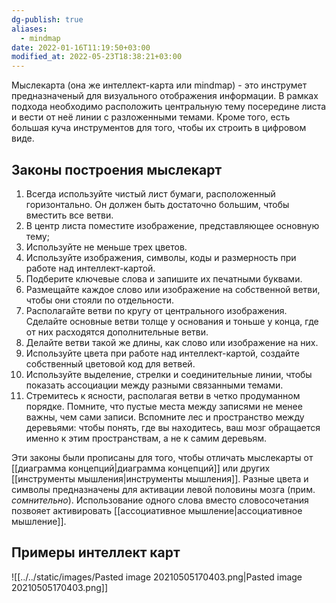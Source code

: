 ```yaml
---
dg-publish: true
aliases:
  - mindmap
date: 2022-01-16T11:19:50+03:00
modified_at: 2022-05-23T18:38:21+03:00
---
```


Мыслекарта (она же интеллект-карта или mindmap) - это инструмет предназначеный для визуального отображения информации. В рамках подхода необходимо расположить центральную тему посередине листа и вести от неё линии с разложенными темами. Кроме того, есть большая куча инструментов для того, чтобы их строить в цифровом виде.

## Законы построения мыслекарт

1. Всегда используйте чистый лист бумаги, расположенный горизонтально. Он должен быть достаточно большим, чтобы вместить все ветви.
2. В центр листа поместите изображение, представляющее основную тему; 
3. Используйте не меньше трех цветов.
4. Используйте изображения, символы, коды и размерность при работе над интеллект-картой.
5. Подберите ключевые слова и запишите их печатными буквами.
6. Размещайте каждое слово или изображение на собственной ветви, чтобы они стояли по отдельности.
7. Располагайте ветви по кругу от центрального изображения. Сделайте основные ветви толще у основания и тоньше у конца, где от них расходятся дополнительные ветви.
8. Делайте ветви такой же длины, как слово или изображение на них.
9. Используйте цвета при работе над интеллект-картой, создайте собственный цветовой код для ветвей.
10. Используйте выделение, стрелки и соединительные линии, чтобы показать ассоциации между разными связанными темами.
11. Стремитесь к ясности, располагая ветви в четко продуманном порядке. Помните, что пустые места между записями не менее важны, чем сами записи. Вспомните лес и пространство между деревьями: чтобы понять, где вы находитесь, ваш мозг обращается именно к этим пространствам, а не к самим деревьям.

Эти законы были прописаны для того, чтобы отличать мыслекарты от [[диаграмма концепций|диаграмма концепций]] или других [[инструменты мышления|инструменты мышления]]. Разные цвета и символы предназначены для активации левой половины мозга (прим. *сомнительно*). Использование одного слова вместо словосочетания позвояет активировать [[ассоциативное мышление|ассоциативное мышление]].

## Примеры интеллект карт

![[../../static/images/Pasted image 20210505170403.png|Pasted image 20210505170403.png]]
